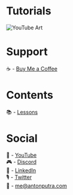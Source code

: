 # Tutorials

![YouTube Art](assets/youtube-art.png?raw=true "Title")

# Support

☕ - [Buy Me a Coffee](https://www.buymeacoffee.com/antonputra)

# Contents

📚 - [Lessons](docs/contents.md)

# Social

🎥 - [YouTube](https://www.youtube.com/c/AntonPutra)  
🎮 - [Discord](https://discord.gg/Wy5SPDSTjX)  
💼 - [LinkedIn](https://www.linkedin.com/in/anton-putra)  
🎙 - [Twitter](https://twitter.com/antonvputra)  
📨 - me@antonputra.com  
